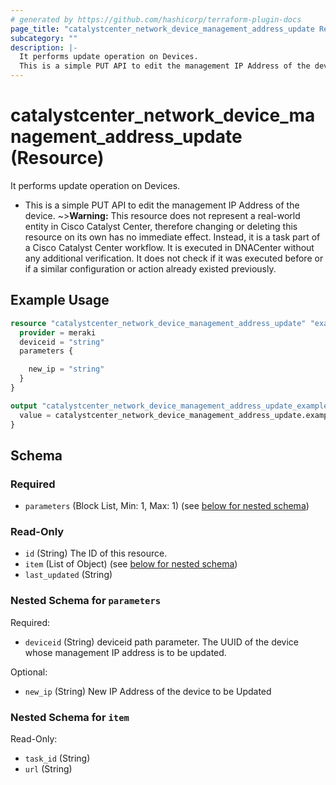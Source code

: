 ```yaml
---
# generated by https://github.com/hashicorp/terraform-plugin-docs
page_title: "catalystcenter_network_device_management_address_update Resource - terraform-provider-catalystcenter"
subcategory: ""
description: |-
  It performs update operation on Devices.
  This is a simple PUT API to edit the management IP Address of the device.
---
```


# catalystcenter_network_device_management_address_update (Resource)

It performs update operation on Devices.

- This is a simple PUT API to edit the management IP Address of the device.
~>**Warning:**
This resource does not represent a real-world entity in Cisco Catalyst Center, therefore changing or deleting this resource on its own has no immediate effect.
Instead, it is a task part of a Cisco Catalyst Center workflow. It is executed in DNACenter without any additional verification. It does not check if it was executed before or if a similar configuration or action already existed previously.

## Example Usage

```terraform
resource "catalystcenter_network_device_management_address_update" "example" {
  provider = meraki
  deviceid = "string"
  parameters {

    new_ip = "string"
  }
}

output "catalystcenter_network_device_management_address_update_example" {
  value = catalystcenter_network_device_management_address_update.example
}
```

<!-- schema generated by tfplugindocs -->
## Schema

### Required

- `parameters` (Block List, Min: 1, Max: 1) (see [below for nested schema](#nestedblock--parameters))

### Read-Only

- `id` (String) The ID of this resource.
- `item` (List of Object) (see [below for nested schema](#nestedatt--item))
- `last_updated` (String)

<a id="nestedblock--parameters"></a>
### Nested Schema for `parameters`

Required:

- `deviceid` (String) deviceid path parameter. The UUID of the device whose management IP address is to be updated.

Optional:

- `new_ip` (String) New IP Address of the device to be Updated


<a id="nestedatt--item"></a>
### Nested Schema for `item`

Read-Only:

- `task_id` (String)
- `url` (String)
